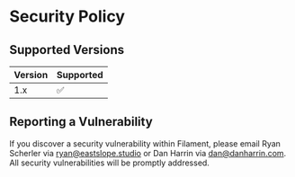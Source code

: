 # Security Policy

## Supported Versions

| Version | Supported |
| ------- | ------------------ |
| 1.x | :white_check_mark: |

## Reporting a Vulnerability

If you discover a security vulnerability within Filament, please email Ryan Scherler via [ryan@eastslope.studio](mailto:ryan@eastslope.studio) or Dan Harrin via [dan@danharrin.com](mailto:dan@danharrin.com). All security vulnerabilities will be promptly addressed.
